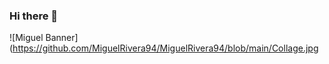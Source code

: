### Hi there 👋
![Miguel Banner] (https://github.com/MiguelRivera94/MiguelRivera94/blob/main/Collage.jpg
<!--
**MiguelRivera94/MiguelRivera94** is a ✨ _special_ ✨ repository because its `README.md` (this file) appears on your GitHub profile.

Here are some ideas to get you started:

- 🔭 I’m currently working on ...
- 🌱 I’m currently learning ...
- 👯 I’m looking to collaborate on ...
- 🤔 I’m looking for help with ...
- 💬 Ask me about ...
- 📫 How to reach me: ...
- 😄 Pronouns: ...
- ⚡ Fun fact: ...
-->

